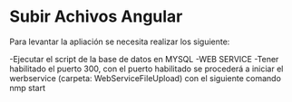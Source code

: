 # Subir Achivos Angular

Para levantar la apliación se necesita realizar los siguiente:

-Ejecutar el script de la base de datos en MYSQL
-WEB SERVICE
-Tener habilitado el puerto 300, con el puerto habilitado se procederá a iniciar el werbservice (carpeta: WebServiceFileUpload) con el siguiente comando nmp start
